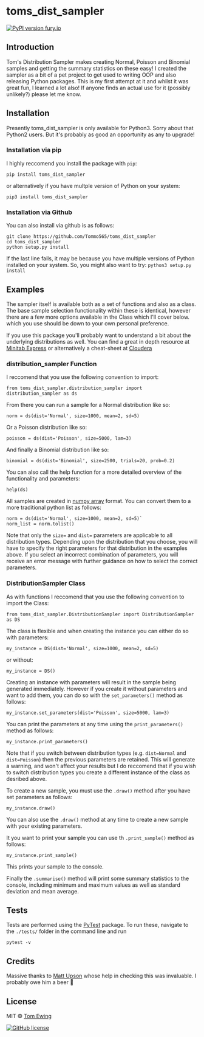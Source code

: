 # toms_dist_sampler

[![PyPI version fury.io](https://badge.fury.io/py/ansicolortags.svg)](https://pypi.python.org/pypi/ansicolortags/)

## Introduction

Tom's Distribution Sampler makes creating Normal, Poisson and Binomial samples and getting the summary statistics on these easy! I created the sampler as a bit of a pet project to get used to writing OOP and also releasing Python packages. This is my first attempt at it and whilst it was great fun, I learned a lot also! If anyone finds an actual use for it (possibly unlikely?) please let me know.


## Installation

Presently toms_dist_sampler is only available for Python3. Sorry about that Python2 users. But it's probably as good an opportunity as any to upgrade!

### Installation via pip

I highly reccomend you install the package with `pip`:

`pip install toms_dist_sampler`

or alternatively if you have multple version of Python on your system:

`pip3 install toms_dist_sampler`

### Installation via Github

You can also install via github is as follows:

```
git clone https://github.com/Tommo565/toms_dist_sampler
cd toms_dist_sampler
python setup.py install
```

If the last line fails, it may be because you have multiple versions of Python installed on your system. So, you might also want to try:
`python3 setup.py install`


## Examples

The sampler itself is available both as a set of functions and also as a class. The base sample selection functionality within these is identical, however there are a few more options available in the Class which I'll cover below. which you use should be down to your own personal preference. 

If you use this package you'll probably want to understand a bit about the underlying distributions as well. You can find a great in depth resource at [Minitab Express](https://support.minitab.com/en-us/minitab-express/1/help-and-how-to/basic-statistics/probability-distributions/supporting-topics/distributions/binomial-distribution/) or alternatively a cheat-sheet at [Cloudera](http://blog.cloudera.com/blog/2015/12/common-probability-distributions-the-data-scientists-crib-sheet/)

### distribution_sampler Function

I reccomend that you use the following convention to import:

`from toms_dist_sampler.distribution_sampler import distribution_sampler as ds`

From there you can run a sample for a Normal distribution like so:

`norm = ds(dist='Normal', size=1000, mean=2, sd=5)`

Or a Poisson distribution like so:

`poisson = ds(dist='Poisson', size=5000, lam=3)`

And finally a Binomial distribution like so:

`binomial = ds(dist='Binomial', size=2500, trials=20, prob=0.2)`

You can also call the help function for a more detailed overview of the functionality and parameters:

`help(ds)`

All samples are created in [numpy array](https://docs.scipy.org/doc/numpy-1.15.1/reference/generated/numpy.array.html) format. You can convert them to a more traditional python list as follows:

```
norm = ds(dist='Normal', size=1000, mean=2, sd=5)`
norm_list = norm.tolist()
```

Note that only the `size=` and `dist=` parameters are applicable to all distribution types. Depending upon the distribution that you choose, you will have to specify the right parameters for that distribution in the examples above. If you select an incorrect combination of parameters, you will receive an error message with further guidance on how to select the correct parameters.

### DistributionSampler Class

As with functions I reccomend that you use the following convention to import the Class:

`from toms_dist_sampler.DistributionSampler import DistributionSampler as DS`

The class is flexible and when creating the instance you can either do so with parameters:

`my_instance = DS(dist='Normal', size=1000, mean=2, sd=5)`

or without:

`my_instance = DS()`

Creating an instance with parameters will result in the sample being generated immediately. However if you create it without parameters and want to add them, you can do so with the `set_parameters()` method as follows:

`my_instance.set_parameters(dist='Poisson', size=5000, lam=3)`

You can print the parameters at any time using the `print_parameters()` method as follows:

`my_instance.print_parameters()`

Note that if you switch between distribution types (e.g. `dist=Normal` and `dist=Poisson`) then the previous parameters are retained. This will generate a warning, and won't affect your results but I do reccomend that if you wish to switch distribution types you create a different instance of the class as desribed above.

To create a new sample, you must use the `.draw()` method after you have set parameters as follows:

`my_instance.draw()`

You can also use the `.draw()` method at any time to create a new sample with your existing parameters.

It you want to print your sample you can use th `.print_sample()` method as follows:

`my_instance.print_sample()`

This prints your sample to the console.

Finally the `.summarise()` method will print some summary statistics to the console, including minimum and maximum values as well as standard deviation and mean average.

## Tests

Tests are performed using the [PyTest](https://docs.pytest.org/en/latest/) package. To run these, navigate to the `./tests/` folder in the command line and run

`pytest -v`

## Credits

Massive thanks to [Matt Upson](https://github.com/ivyleavedtoadflax) whose help in checking this was invaluable. I probably owe him a beer 🍺

## License

MIT © [Tom Ewing](https://github.com/Tommo565)

[![GitHub license](https://img.shields.io/github/license/Naereen/StrapDown.js.svg)](https://github.com/Naereen/StrapDown.js/blob/master/LICENSE)




